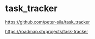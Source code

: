# task_tracker

https://github.com/peter-sila/task_tracker

https://roadmap.sh/projects/task-tracker
